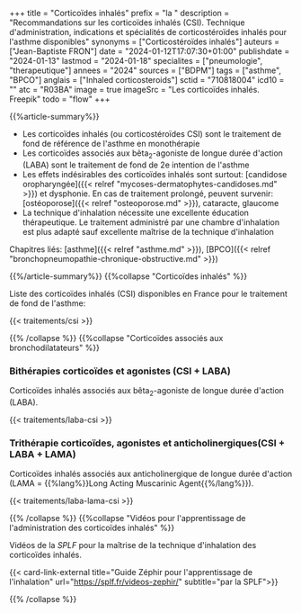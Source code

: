 +++
title = "Corticoïdes inhalés"
prefix = "la "
description = "Recommandations sur les corticoïdes inhalés (CSI). Technique d'administration, indications et spécialités de corticostéroïdes inhalés pour l'asthme disponibles"
synonyms = ["Corticostéroïdes inhalés"]
auteurs = ["Jean-Baptiste FRON"]
date = "2024-01-12T17:07:30+01:00"
publishdate = "2024-01-13"
lastmod = "2024-01-18"
specialites = ["pneumologie", "therapeutique"]
annees = "2024"
sources = ["BDPM"]
tags = ["asthme", "BPCO"]
anglais = ["Inhaled corticosteroids"]
sctid = "710818004"
icd10 = ""
atc = "R03BA"
image = true
imageSrc = "Les corticoïdes inhalés. Freepik"
todo = "flow"
+++

{{%article-summary%}}

- Les corticoïdes inhalés (ou corticostéroïdes CSI) sont le traitement de fond de référence de l'asthme en monothérapie
- Les corticoïdes associés aux bêta<sub>2</sub>-agoniste de longue durée d'action (LABA) sont le traitement de fond de 2e intention de l'asthme
- Les effets indésirables des corticoïdes inhalés sont surtout: [candidose oropharyngée]({{< relref "mycoses-dermatophytes-candidoses.md" >}}) et dysphonie. En cas de traitement prolongé, peuvent survenir: [ostéoporose]({{< relref "osteoporose.md" >}}), cataracte, glaucome
- La technique d'inhalation nécessite une excellente éducation thérapeutique. Le traitement administré par une chambre d'inhalation est plus adapté sauf excellente maîtrise de la technique d'inhalation

Chapitres liés: [asthme]({{< relref "asthme.md" >}}), [BPCO]({{< relref "bronchopneumopathie-chronique-obstructive.md" >}})

{{%/article-summary%}}
{{%collapse "Corticoïdes inhalés" %}}

Liste des corticoïdes inhalés (CSI) disponibles en France pour le traitement de fond de l'asthme:

{{< traitements/csi >}}

{{% /collapse %}}
{{%collapse "Corticoïdes associés aux bronchodilatateurs" %}}

### Bithérapies corticoïdes et agonistes (CSI + LABA)

Corticoïdes inhalés associés aux bêta<sub>2</sub>-agoniste de longue durée d'action (LABA).

{{< traitements/laba-csi >}}

### Trithérapie corticoïdes, agonistes et anticholinergiques(CSI + LABA + LAMA)

Corticoïdes inhalés associés aux anticholinergique de longue durée d'action (LAMA = {{%lang%}}Long Acting Muscarinic Agent{{%/lang%}}).

{{< traitements/laba-lama-csi >}}

{{% /collapse %}}
{{%collapse "Vidéos pour l'apprentissage de l'administration des corticoïdes inhalés" %}}

Vidéos de la *SPLF* pour la maîtrise de la technique d'inhalation des corticoïdes inhalés.

{{< card-link-external title="Guide Zéphir pour l'apprentissage de l'inhalation" url="https://splf.fr/videos-zephir/" subtitle="par la SPLF">}}

{{% /collapse %}}
